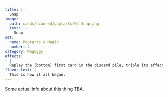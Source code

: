 ```yaml
---
title: |-
  Snap
image: 
  path: cards/scanned/poptarts/04 Snap.png
  text: |-
    Snap
set:
  name: Poptarts & Magic
  number: 4
category: Waguggy
effects: 
- |-
  Replay the (bottom) first card in the discard pile, triple its affect
flavor-text: |-
  This is how it all began.
---
```

Some actual info about this thing TBA.
